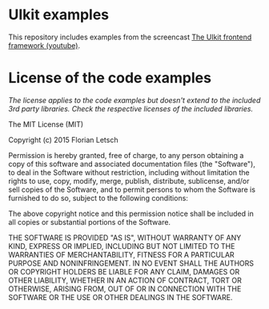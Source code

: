 # UIkit examples

This repository includes examples from the screencast [The UIkit frontend framework \(youtube\)](https://www.youtube.com/playlist?list=PL2SfpsC7cy0gv9O7nNKyQZBrFjhi3LH-V).

# License of the code examples 

*The license applies to the code examples but doesn't extend to the included 3rd party libraries. Check the respective licenses of the included libraries.*

The MIT License (MIT)

Copyright (c) 2015 Florian Letsch

Permission is hereby granted, free of charge, to any person obtaining a copy
of this software and associated documentation files (the "Software"), to deal
in the Software without restriction, including without limitation the rights
to use, copy, modify, merge, publish, distribute, sublicense, and/or sell
copies of the Software, and to permit persons to whom the Software is
furnished to do so, subject to the following conditions:

The above copyright notice and this permission notice shall be included in
all copies or substantial portions of the Software.

THE SOFTWARE IS PROVIDED "AS IS", WITHOUT WARRANTY OF ANY KIND, EXPRESS OR
IMPLIED, INCLUDING BUT NOT LIMITED TO THE WARRANTIES OF MERCHANTABILITY,
FITNESS FOR A PARTICULAR PURPOSE AND NONINFRINGEMENT. IN NO EVENT SHALL THE
AUTHORS OR COPYRIGHT HOLDERS BE LIABLE FOR ANY CLAIM, DAMAGES OR OTHER
LIABILITY, WHETHER IN AN ACTION OF CONTRACT, TORT OR OTHERWISE, ARISING FROM,
OUT OF OR IN CONNECTION WITH THE SOFTWARE OR THE USE OR OTHER DEALINGS IN
THE SOFTWARE.
